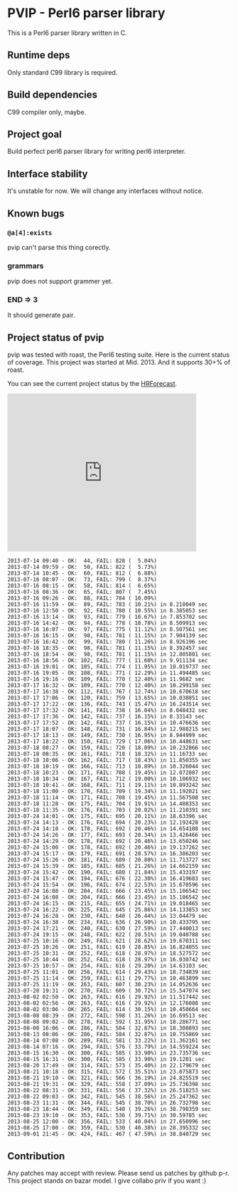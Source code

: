 PVIP - Perl6 parser library
===========================

This is a Perl6 parser library written in C.

Runtime deps
------------

Only standard C99 library is required.

Build dependencies
------------------

C99 compiler only, maybe.

Project goal
------------

Build perfect perl6 parser library for writing perl6 interpreter.

Interface stability
-------------------

It's unstable for now. We will change any interfaces without notice.

Known bugs
----------

### `@a[4]:exists`

pvip can't parse this thing corectly.

### grammars

pvip does not support grammer yet.

### END => 3

It should generate pair.

Project status of pvip
----------------------

pvip was tested with roast, the Perl6 testing suite.
Here is the current status of coverage. This project was started at Mid. 2013.
And it supports 30+% of roast.

You can see the current project status by the [HRForecast](http://hf.64p.org/list/perl6/pvip).

<iframe src="http://hf.64p.org/ifr_complex/perl6/pvip/burndown?t=m" width="425" height="355" frameborder="0" marginwidth="0" marginheight="0" scrolling="no"></iframe>

    2013-07-14 09:40 - OK:  44, FAIL: 828 (  5.04%)
    2013-07-14 09:59 - OK:  50, FAIL: 822 (  5.73%)
    2013-07-14 10:45 - OK:  60, FAIL: 812 (  6.88%)
    2013-07-16 08:07 - OK:  73, FAIL: 799 (  8.37%)
    2013-07-16 08:15 - OK:  58, FAIL: 814 (  6.65%)
    2013-07-16 08:36 - OK:  65, FAIL: 807 (  7.45%)
    2013-07-16 09:26 - OK:  88, FAIL: 784 ( 10.09%)
    2013-07-16 11:59 - OK:  89, FAIL: 783 ( 10.21%) in 8.218049 sec
    2013-07-16 12:50 - OK:  92, FAIL: 780 ( 10.55%) in 8.385053 sec
    2013-07-16 13:14 - OK:  93, FAIL: 779 ( 10.67%) in 7.853702 sec
    2013-07-16 14:42 - OK:  94, FAIL: 778 ( 10.78%) in 8.509913 sec
    2013-07-16 16:07 - OK:  97, FAIL: 775 ( 11.12%) in 8.507561 sec
    2013-07-16 16:15 - OK:  98, FAIL: 781 ( 11.15%) in 7.904139 sec
    2013-07-16 16:42 - OK:  99, FAIL: 780 ( 11.26%) in 8.926196 sec
    2013-07-16 18:35 - OK:  98, FAIL: 781 ( 11.15%) in 8.392457 sec
    2013-07-16 18:54 - OK:  98, FAIL: 781 ( 11.15%) in 12.805801 sec
    2013-07-16 18:56 - OK: 102, FAIL: 777 ( 11.60%) in 9.911134 sec
    2013-07-16 19:01 - OK: 105, FAIL: 774 ( 11.95%) in 10.019737 sec
    2013-07-16 19:05 - OK: 108, FAIL: 771 ( 12.29%) in 11.494485 sec
    2013-07-16 19:16 - OK: 109, FAIL: 770 ( 12.40%) in 11.9682 sec
    2013-07-17 16:32 - OK: 109, FAIL: 770 ( 12.40%) in 10.299158 sec
    2013-07-17 16:38 - OK: 112, FAIL: 767 ( 12.74%) in 10.670618 sec
    2013-07-17 17:06 - OK: 120, FAIL: 759 ( 13.65%) in 10.038851 sec
    2013-07-17 17:22 - OK: 136, FAIL: 743 ( 15.47%) in 16.243514 sec
    2013-07-17 17:32 - OK: 141, FAIL: 738 ( 16.04%) in 8.048432 sec
    2013-07-17 17:36 - OK: 142, FAIL: 737 ( 16.15%) in 8.33143 sec
    2013-07-17 17:52 - OK: 142, FAIL: 737 ( 16.15%) in 10.476636 sec
    2013-07-17 18:07 - OK: 148, FAIL: 731 ( 16.84%) in 12.988215 sec
    2013-07-17 18:13 - OK: 149, FAIL: 730 ( 16.95%) in 8.944999 sec
    2013-07-17 18:22 - OK: 150, FAIL: 729 ( 17.06%) in 10.448631 sec
    2013-07-18 08:27 - OK: 159, FAIL: 720 ( 18.09%) in 10.232866 sec
    2013-07-18 08:35 - OK: 161, FAIL: 718 ( 18.32%) in 11.16733 sec
    2013-07-18 10:06 - OK: 162, FAIL: 717 ( 18.43%) in 11.850355 sec
    2013-07-18 10:19 - OK: 166, FAIL: 713 ( 18.89%) in 10.326044 sec
    2013-07-18 10:23 - OK: 171, FAIL: 708 ( 19.45%) in 12.072887 sec
    2013-07-18 10:34 - OK: 167, FAIL: 712 ( 19.00%) in 10.106932 sec
    2013-07-18 10:41 - OK: 168, FAIL: 711 ( 19.11%) in 10.893242 sec
    2013-07-18 11:00 - OK: 170, FAIL: 709 ( 19.34%) in 11.192021 sec
    2013-07-18 11:14 - OK: 171, FAIL: 708 ( 19.45%) in 11.567508 sec
    2013-07-18 11:28 - OK: 175, FAIL: 704 ( 19.91%) in 14.408353 sec
    2013-07-18 11:35 - OK: 176, FAIL: 703 ( 20.02%) in 11.210391 sec
    2013-07-24 14:01 - OK: 175, FAIL: 695 ( 20.11%) in 18.63396 sec
    2013-07-24 14:13 - OK: 176, FAIL: 694 ( 20.23%) in 12.192428 sec
    2013-07-24 14:18 - OK: 178, FAIL: 692 ( 20.46%) in 14.654108 sec
    2013-07-24 14:26 - OK: 177, FAIL: 693 ( 20.34%) in 13.426466 sec
    2013-07-24 14:29 - OK: 178, FAIL: 692 ( 20.46%) in 13.650246 sec
    2013-07-24 15:00 - OK: 178, FAIL: 692 ( 20.46%) in 19.137262 sec
    2013-07-24 15:17 - OK: 179, FAIL: 691 ( 20.57%) in 16.386203 sec
    2013-07-24 15:26 - OK: 181, FAIL: 689 ( 20.80%) in 11.713727 sec
    2013-07-24 15:39 - OK: 185, FAIL: 685 ( 21.26%) in 14.662159 sec
    2013-07-24 15:42 - OK: 190, FAIL: 680 ( 21.84%) in 15.433197 sec
    2013-07-24 15:47 - OK: 194, FAIL: 676 ( 22.30%) in 16.419683 sec
    2013-07-24 15:54 - OK: 196, FAIL: 674 ( 22.53%) in 15.670596 sec
    2013-07-24 16:08 - OK: 204, FAIL: 666 ( 23.45%) in 15.106542 sec
    2013-07-24 16:08 - OK: 204, FAIL: 666 ( 23.45%) in 15.106542 sec
    2013-07-24 16:15 - OK: 215, FAIL: 655 ( 24.71%) in 19.018465 sec
    2013-07-24 16:22 - OK: 225, FAIL: 645 ( 25.86%) in 14.133853 sec
    2013-07-24 16:28 - OK: 230, FAIL: 640 ( 26.44%) in 13.04479 sec
    2013-07-24 16:38 - OK: 234, FAIL: 636 ( 26.90%) in 10.433795 sec
    2013-07-24 17:21 - OK: 240, FAIL: 630 ( 27.59%) in 17.440013 sec
    2013-07-24 19:15 - OK: 248, FAIL: 622 ( 28.51%) in 19.040788 sec
    2013-07-25 10:16 - OK: 249, FAIL: 621 ( 28.62%) in 19.670311 sec
    2013-07-25 10:26 - OK: 251, FAIL: 619 ( 28.85%) in 16.824055 sec
    2013-07-25 10:31 - OK: 252, FAIL: 618 ( 28.97%) in 18.527572 sec
    2013-07-25 10:44 - OK: 252, FAIL: 618 ( 28.97%) in 16.030742 sec
    2013-07-25 10:57 - OK: 254, FAIL: 616 ( 29.20%) in 14.63103 sec
    2013-07-25 11:01 - OK: 256, FAIL: 614 ( 29.43%) in 18.734839 sec
    2013-07-25 11:14 - OK: 259, FAIL: 611 ( 29.77%) in 10.463899 sec
    2013-07-25 11:19 - OK: 263, FAIL: 607 ( 30.23%) in 14.052636 sec
    2013-07-28 19:31 - OK: 270, FAIL: 609 ( 30.72%) in 15.547074 sec
    2013-08-02 02:50 - OK: 263, FAIL: 616 ( 29.92%) in 11.517442 sec
    2013-08-02 02:56 - OK: 263, FAIL: 616 ( 29.92%) in 12.176088 sec
    2013-08-02 03:06 - OK: 265, FAIL: 614 ( 30.15%) in 10.450664 sec
    2013-08-08 08:39 - OK: 272, FAIL: 598 ( 31.26%) in 16.69513 sec
    2013-08-08 09:02 - OK: 278, FAIL: 592 ( 31.95%) in 18.286771 sec
    2013-08-08 16:06 - OK: 286, FAIL: 584 ( 32.87%) in 18.308893 sec
    2013-08-13 08:06 - OK: 286, FAIL: 584 ( 32.87%) in 10.755869 sec
    2013-08-14 07:08 - OK: 289, FAIL: 581 ( 33.22%) in 11.362161 sec
    2013-08-14 07:16 - OK: 294, FAIL: 576 ( 33.79%) in 14.559224 sec
    2013-08-15 16:30 - OK: 300, FAIL: 585 ( 33.90%) in 23.735736 sec
    2013-08-15 16:31 - OK: 300, FAIL: 585 ( 33.90%) in 19.1201 sec
    2013-08-20 17:49 - OK: 314, FAIL: 573 ( 35.40%) in 22.179679 sec
    2013-08-21 10:18 - OK: 315, FAIL: 572 ( 35.51%) in 23.075873 sec
    2013-08-21 19:10 - OK: 321, FAIL: 566 ( 36.19%) in 24.825519 sec
    2013-08-21 19:31 - OK: 329, FAIL: 558 ( 37.09%) in 25.736398 sec
    2013-08-22 08:31 - OK: 331, FAIL: 556 ( 37.32%) in 26.518253 sec
    2013-08-22 09:03 - OK: 342, FAIL: 545 ( 38.56%) in 25.247362 sec
    2013-08-23 11:31 - OK: 344, FAIL: 545 ( 38.70%) in 26.732798 sec
    2013-08-23 18:44 - OK: 349, FAIL: 540 ( 39.26%) in 38.798359 sec
    2013-08-23 19:10 - OK: 353, FAIL: 536 ( 39.71%) in 30.59785 sec
    2013-08-25 12:00 - OK: 356, FAIL: 533 ( 40.04%) in 27.650996 sec
    2013-08-25 17:00 - OK: 359, FAIL: 530 ( 40.38%) in 28.395332 sec
    2013-09-01 21:45 - OK: 424, FAIL: 467 ( 47.59%) in 38.840729 sec

Contribution
------------

Any patches may accept with review. Please send us patches by github p-r.
This project stands on bazar model. I give collabo priv if you want :)

